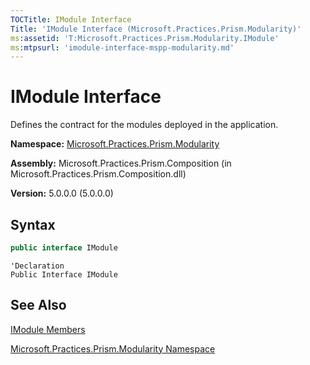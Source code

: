 ```yaml
---
TOCTitle: IModule Interface
Title: 'IModule Interface (Microsoft.Practices.Prism.Modularity)'
ms:assetid: 'T:Microsoft.Practices.Prism.Modularity.IModule'
ms:mtpsurl: 'imodule-interface-mspp-modularity.md'
---
```



# IModule Interface

Defines the contract for the modules deployed in the application.

**Namespace:** [Microsoft.Practices.Prism.Modularity](/patterns-practices/reference/mspp-modularity-namespace)

**Assembly:** Microsoft.Practices.Prism.Composition (in Microsoft.Practices.Prism.Composition.dll)

**Version:** 5.0.0.0 (5.0.0.0) 

## Syntax

```C#
public interface IModule
```

```VB
'Declaration
Public Interface IModule
```

## See Also

[IModule Members](/patterns-practices/reference/imodule-members-mspp-modularity)

[Microsoft.Practices.Prism.Modularity Namespace](/patterns-practices/reference/mspp-modularity-namespace)
